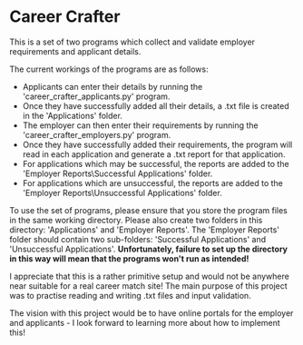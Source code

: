 # Career Crafter

This is a set of two programs which collect and validate employer requirements and applicant details.

The current workings of the programs are as follows:

- Applicants can enter their details by running the 'career_crafter_applicants.py' program.
- Once they have successfully added all their details, a .txt file is created in the 'Applications' folder.
- The employer can then enter their requirements by running the 'career_crafter_employers.py' program.
- Once they have successfully added their requirements, the program will read in each application and generate a .txt report for that application.
- For applications which may be successful, the reports are added to the 'Employer Reports\\Successful Applications' folder.
- For applications which are unsuccessful, the reports are added to the 'Employer Reports\\Unsuccessful Applications' folder.

To use the set of programs, please ensure that you store the program files in the same working directory. Please also create two folders in this directory: 'Applications' and 'Employer Reports'. The 'Employer Reports' folder should contain two sub-folders: 'Successful Applications' and 'Unsuccessful Applications'. **Unfortunately, failure to set up the directory in this way will mean that the programs won't run as intended!**

I appreciate that this is a rather primitive setup and would not be anywhere near suitable for a real career match site! The main purpose of this project was to practise reading and writing .txt files and input validation.

The vision with this project would be to have online portals for the employer and applicants - I look forward to learning more about how to implement this!
